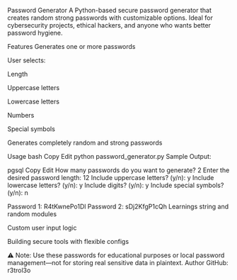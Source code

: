  Password Generator
A Python-based secure password generator that creates random strong passwords with customizable options. Ideal for cybersecurity projects, ethical hackers, and anyone who wants better password hygiene.

 Features
Generates one or more passwords

User selects:

Length

Uppercase letters

Lowercase letters

Numbers

Special symbols

Generates completely random and strong passwords

 Usage
bash
Copy
Edit
python password_generator.py
 Sample Output:

pgsql
Copy
Edit
How many passwords do you want to generate? 2
Enter the desired password length: 12
Include uppercase letters? (y/n): y
Include lowercase letters? (y/n): y
Include digits? (y/n): y
Include special symbols? (y/n): n

 Password 1: R4tKwnePo1Dl
 Password 2: sDj2KfgP1cQh
 Learnings
string and random modules

Custom user input logic

Building secure tools with flexible configs

 ⚠ Note:
Use these passwords for educational purposes or local password management—not for storing real sensitive data in plaintext.
 Author
GitHub: r3trol3o
